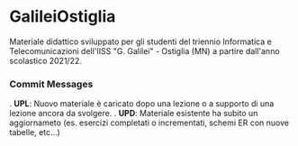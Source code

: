 # GalileiOstiglia
Materiale didattico sviluppato per gli studenti del triennio Informatica e Telecomunicazioni dell'IISS "G. Galilei" - Ostiglia (MN)
a partire dall'anno scolastico 2021/22.


### Commit Messages
. **UPL**: Nuovo materiale è caricato dopo una lezione o a supporto di una lezione ancora da svolgere.
. **UPD**: Materiale esistente ha subito un aggiornameto (es. esercizi completati o incrementati, schemi ER con nuove tabelle, etc...)

